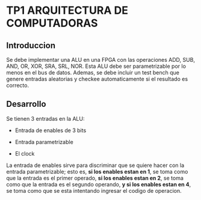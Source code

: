 # TP1 ARQUITECTURA DE COMPUTADORAS

## Introduccion

Se debe implementar una ALU en una FPGA con las operaciones ADD, SUB, AND, OR, XOR, SRA, SRL, NOR. Esta ALU debe ser parametrizable por lo menos en el bus de datos. Ademas, se debe incluir un test bench que genere entradas aleatorias y checkee automaticamente si el resultado es correcto.

## Desarrollo

Se tienen 3 entradas en la ALU:

- Entrada de enables de 3 bits

- Entrada parametrizable

- El clock

La entrada de enables sirve para discriminar que se quiere hacer con la entrada parametrizable; esto es, **si los enables estan en 1**, se toma como que la entrada es el primer operado, **si los enables estan en 2**, se toma como que la entrada es el segundo operando, **y si los enables estan en 4**, se toma como que se esta intentando ingresar el codigo de operacion.
